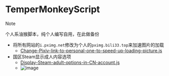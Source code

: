 # TemperMonkeyScript

> [!NOTE]
>
> 个人系油猴脚本，纯个人编写自用，在此做备份

- 将所有网站的`i.pximg.net`修改为个人的`pximg.bili33.top`来加速图片的加载
  - [Change-Pixiv-link-to-personal-one-to-speed-up-loading-picture.js](https://github.com/GamerNoTitle/TemperMonkeyScript/blob/master/Change-Pixiv-link-to-personal-one-to-speed-up-loading-picture.js)
- 国区Steam显示成人内容选项
  - [Display-Steam-adult-options-in-CN-account.js](https://github.com/GamerNoTitle/TemperMonkeyScript/blob/master/Display-Steam-adult-options-in-CN-account.js)
  - ![image](https://github.com/user-attachments/assets/37c5a321-0915-4e1f-b420-9d47fb89641b)

